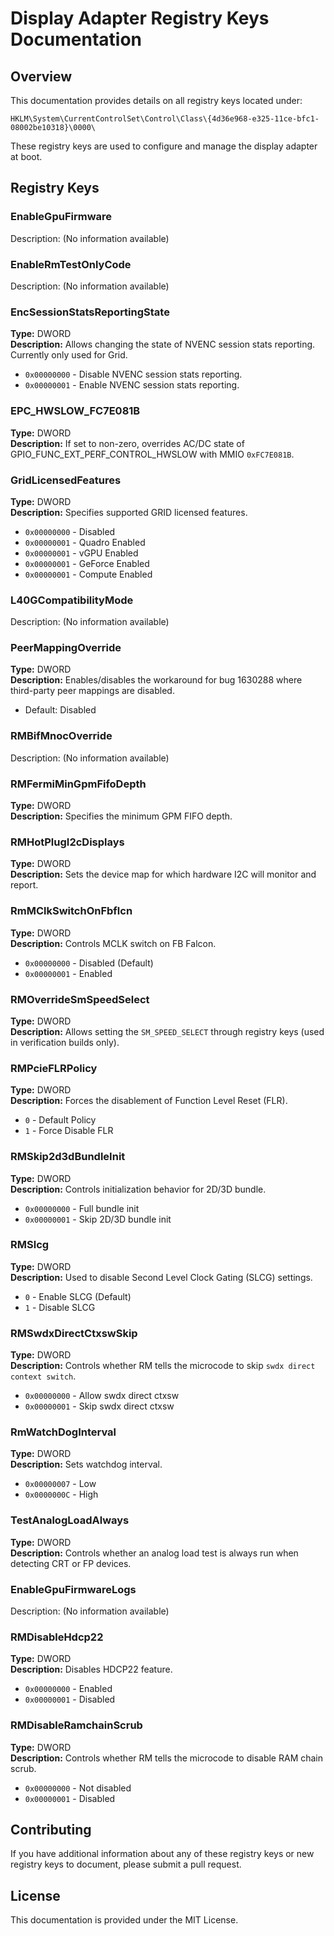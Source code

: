# Display Adapter Registry Keys Documentation

## Overview
This documentation provides details on all registry keys located under:

```
HKLM\System\CurrentControlSet\Control\Class\{4d36e968-e325-11ce-bfc1-08002be10318}\0000\
```

These registry keys are used to configure and manage the display adapter at boot.

## Registry Keys

### EnableGpuFirmware
Description: (No information available)

### EnableRmTestOnlyCode
Description: (No information available)

### EncSessionStatsReportingState
**Type:** DWORD  
**Description:** Allows changing the state of NVENC session stats reporting. Currently only used for Grid.
- `0x00000000` - Disable NVENC session stats reporting.
- `0x00000001` - Enable NVENC session stats reporting.

### EPC_HWSLOW_FC7E081B
**Type:** DWORD  
**Description:** If set to non-zero, overrides AC/DC state of GPIO_FUNC_EXT_PERF_CONTROL_HWSLOW with MMIO `0xFC7E081B`.

### GridLicensedFeatures
**Type:** DWORD  
**Description:** Specifies supported GRID licensed features.
- `0x00000000` - Disabled
- `0x00000001` - Quadro Enabled
- `0x00000001` - vGPU Enabled
- `0x00000001` - GeForce Enabled
- `0x00000001` - Compute Enabled

### L40GCompatibilityMode
Description: (No information available)

### PeerMappingOverride
**Type:** DWORD  
**Description:** Enables/disables the workaround for bug 1630288 where third-party peer mappings are disabled.
- Default: Disabled

### RMBifMnocOverride
Description: (No information available)

### RMFermiMinGpmFifoDepth
**Type:** DWORD  
**Description:** Specifies the minimum GPM FIFO depth.

### RMHotPlugI2cDisplays
**Type:** DWORD  
**Description:** Sets the device map for which hardware I2C will monitor and report.

### RmMClkSwitchOnFbflcn
**Type:** DWORD  
**Description:** Controls MCLK switch on FB Falcon.
- `0x00000000` - Disabled (Default)
- `0x00000001` - Enabled

### RMOverrideSmSpeedSelect
**Type:** DWORD  
**Description:** Allows setting the `SM_SPEED_SELECT` through registry keys (used in verification builds only).

### RMPcieFLRPolicy
**Type:** DWORD  
**Description:** Forces the disablement of Function Level Reset (FLR).
- `0` - Default Policy
- `1` - Force Disable FLR

### RMSkip2d3dBundleInit
**Type:** DWORD  
**Description:** Controls initialization behavior for 2D/3D bundle.
- `0x00000000` - Full bundle init
- `0x00000001` - Skip 2D/3D bundle init

### RMSlcg
**Type:** DWORD  
**Description:** Used to disable Second Level Clock Gating (SLCG) settings.
- `0` - Enable SLCG (Default)
- `1` - Disable SLCG

### RMSwdxDirectCtxswSkip
**Type:** DWORD  
**Description:** Controls whether RM tells the microcode to skip `swdx direct context switch`.
- `0x00000000` - Allow swdx direct ctxsw
- `0x00000001` - Skip swdx direct ctxsw

### RmWatchDogInterval
**Type:** DWORD  
**Description:** Sets watchdog interval.
- `0x00000007` - Low
- `0x0000000C` - High

### TestAnalogLoadAlways
**Type:** DWORD  
**Description:** Controls whether an analog load test is always run when detecting CRT or FP devices.

### EnableGpuFirmwareLogs
Description: (No information available)

### RMDisableHdcp22
**Type:** DWORD  
**Description:** Disables HDCP22 feature.
- `0x00000000` - Enabled
- `0x00000001` - Disabled

### RMDisableRamchainScrub
**Type:** DWORD  
**Description:** Controls whether RM tells the microcode to disable RAM chain scrub.
- `0x00000000` - Not disabled
- `0x00000001` - Disabled

## Contributing
If you have additional information about any of these registry keys or new registry keys to document, please submit a pull request.

## License
This documentation is provided under the MIT License.
